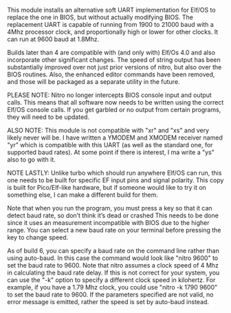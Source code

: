 This module installs an alternative soft UART implementation for Elf/OS to replace the one in BIOS, but without actually modifying BIOS. The replacement UART is capable of running from 1900 to 21000 baud with a 4Mhz processor clock, and proportionally high or lower for other clocks. It can run at 9600 baud at 1.8Mhz.

Builds later than 4 are compatible with (and only with) Elf/Os 4.0 and also incorporate other significant changes. The speed of string output has been substantially improved over not just prior versions of nitro, but also over the BIOS routines. Also, the enhanced editor commands have been removed, and those will be packaged as a separate utility in the future.

PLEASE NOTE: Nitro no longer intercepts BIOS console input and output calls. This means that all software now needs to be written using the correct Elf/OS console calls. If you get garbled or no output from certain programs, they will need to be updated.

ALSO NOTE: This module is not compatible with "xr" and "xs" and very likely never will be. I have written a YMODEM and XMODEM receiver named "yr" which is compatible with this UART (as well as the standard one, for supported baud rates). At some point if there is interest, I ma write a "ys" also to go with it.

NOTE LASTLY: Unlike turbo which should run anywhere Elf/OS can run, this one needs to be built for specific EF input pins and signal polarity. This copy is built for Pico/Elf-like hardware, but if someone would like to try it on something else, I can make a different build for them.

Note that when you run the program, you must press a key so that it can detect baud rate, so don’t think it’s dead or crashed This needs to be done since it uses an measurement incompatible with BIOS due to the higher range. You can select a new baud rate on your terminal before pressing the key to change speed.

As of build 6, you can specify a baud rate on the command line rather than using auto-baud. In this case the command would look like "nitro 9600" to set the baud rate to 9600. Note that nitro assumes a clock speed of 4 Mhz in calculating the baud rate delay. If this is not correct for your system, you can use the "-k" option to specify a different clock speed in kilohertz. For example, if you have a 1.79 Mhz clock, you could use "nitro -k 1790 9600" to set the baud rate to 9600. If the parameters specified are not valid, no error message is emitted, rather the speed is set by auto-baud instead.
